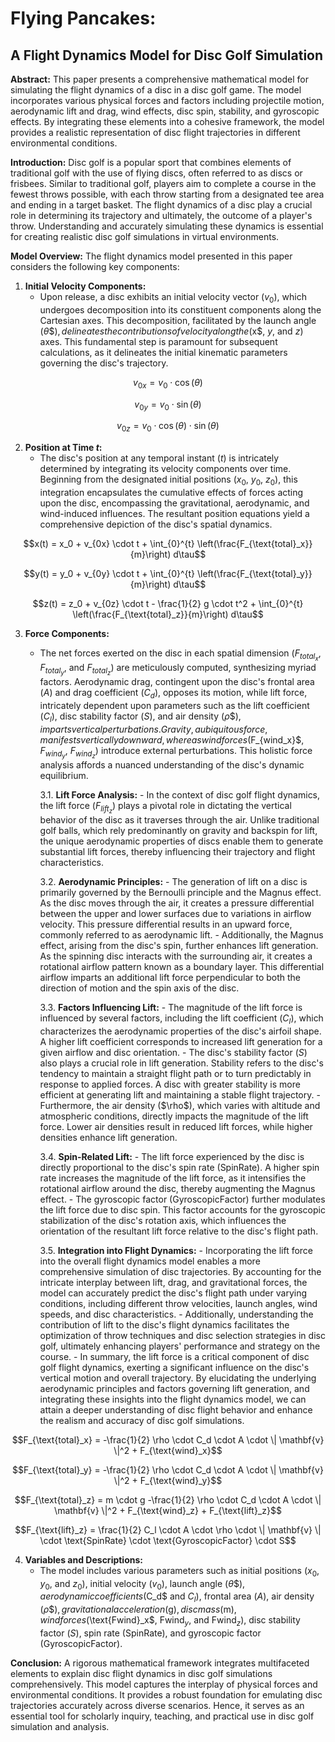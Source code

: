 # Flying Pancakes:
## A Flight Dynamics Model for Disc Golf Simulation

**Abstract:**
This paper presents a comprehensive mathematical model for simulating the flight dynamics of a disc in a disc golf game. The model incorporates various physical forces and factors including projectile motion, aerodynamic lift and drag, wind effects, disc spin, stability, and gyroscopic effects. By integrating these elements into a cohesive framework, the model provides a realistic representation of disc flight trajectories in different environmental conditions.

**Introduction:**
Disc golf is a popular sport that combines elements of traditional golf with the use of flying discs, often referred to as discs or frisbees. Similar to traditional golf, players aim to complete a course in the fewest throws possible, with each throw starting from a designated tee area and ending in a target basket. The flight dynamics of a disc play a crucial role in determining its trajectory and ultimately, the outcome of a player's throw. Understanding and accurately simulating these dynamics is essential for creating realistic disc golf simulations in virtual environments.

**Model Overview:**
The flight dynamics model presented in this paper considers the following key components:

1. **Initial Velocity Components:**
   - Upon release, a disc exhibits an initial velocity vector ($v_0$), which undergoes decomposition into its constituent components along the Cartesian axes. This decomposition, facilitated by the launch angle ($\theta\$), delineates the contributions of velocity along the ($x$, $y$, and $z$) axes. This fundamental step is paramount for subsequent calculations, as it delineates the initial kinematic parameters governing the disc's trajectory.

```math
v_{0x} = v_0 \cdot \cos(\theta) 
```
```math
v_{0y} = v_0 \cdot \sin(\theta) 
```
```math
v_{0z} = v_0 \cdot \cos(\theta) \cdot \sin(\theta)
```

2. **Position at Time $t$:**
   - The disc's position at any temporal instant ($t$) is intricately determined by integrating its velocity components over time. Beginning from the designated initial positions ($x_0$, $y_0$, $z_0$), this integration encapsulates the cumulative effects of forces acting upon the disc, encompassing the gravitational, aerodynamic, and wind-induced influences. The resultant position equations yield a comprehensive depiction of the disc's spatial dynamics.

```math
x(t) = x_0 + v_{0x} \cdot t + \int_{0}^{t} \left(\frac{F_{\text{total}_x}}{m}\right) d\tau
```
```math
y(t) = y_0 + v_{0y} \cdot t + \int_{0}^{t} \left(\frac{F_{\text{total}_y}}{m}\right) d\tau
```
```math
z(t) = z_0 + v_{0z} \cdot t - \frac{1}{2} g \cdot t^2 + \int_{0}^{t} \left(\frac{F_{\text{total}_z}}{m}\right) d\tau
```

3. **Force Components:**
   - The net forces exerted on the disc in each spatial dimension ($F_{total_x}$, $F_{total_y}$, and $F_{total_z}$) are meticulously computed, synthesizing myriad factors. Aerodynamic drag, contingent upon the disc's frontal area ($A$) and drag coefficient ($C_d$), opposes its motion, while lift force, intricately dependent upon parameters such as the lift coefficient ($C_l$), disc stability factor ($S$), and air density ($\rho\$), imparts vertical perturbations. Gravity, a ubiquitous force, manifests vertically downward, whereas wind forces ($F_{wind_x}$, $F_{wind_y}$, $F_{wind_z}$) introduce external perturbations. This holistic force analysis affords a nuanced understanding of the disc's dynamic equilibrium.

      3.1. **Lift Force Analysis:**
         - In the context of disc golf flight dynamics, the lift force ($F_{lift_z}$) plays a pivotal role in dictating the vertical behavior of the disc as it traverses through the air. Unlike traditional golf balls, which rely predominantly on gravity and backspin for lift, the unique aerodynamic properties of discs enable them to generate substantial lift forces, thereby influencing their trajectory and flight characteristics.

      3.2. **Aerodynamic Principles:**
         - The generation of lift on a disc is primarily governed by the Bernoulli principle and the Magnus effect. As the disc moves through the air, it creates a pressure differential between the upper and lower surfaces due to variations in airflow velocity. This pressure differential results in an upward force, commonly referred to as aerodynamic lift.
         - Additionally, the Magnus effect, arising from the disc's spin, further enhances lift generation. As the spinning disc interacts with the surrounding air, it creates a rotational airflow pattern known as a boundary layer. This differential airflow imparts an additional lift force perpendicular to both the direction of motion and the spin axis of the disc.

      3.3. **Factors Influencing Lift:**
         - The magnitude of the lift force is influenced by several factors, including the lift coefficient ($C_l$), which characterizes the aerodynamic properties of the disc's airfoil shape. A higher lift coefficient corresponds to increased lift generation for a given airflow and disc orientation.
         - The disc's stability factor ($S$) also plays a crucial role in lift generation. Stability refers to the disc's tendency to maintain a straight flight path or to turn predictably in response to applied forces. A disc with greater stability is more efficient at generating lift and maintaining a stable flight trajectory.
         - Furthermore, the air density ($\rho\$), which varies with altitude and atmospheric conditions, directly impacts the magnitude of the lift force. Lower air densities result in reduced lift forces, while higher densities enhance lift generation.

      3.4. **Spin-Related Lift:**
         - The lift force experienced by the disc is directly proportional to the disc's spin rate ($\text{SpinRate}$). A higher spin rate increases the magnitude of the lift force, as it intensifies the rotational airflow around the disc, thereby augmenting the Magnus effect.
         - The gyroscopic factor ($\text{GyroscopicFactor}$) further modulates the lift force due to disc spin. This factor accounts for the gyroscopic stabilization of the disc's rotation axis, which influences the orientation of the resultant lift force relative to the disc's flight path.

      3.5. **Integration into Flight Dynamics:**
         - Incorporating the lift force into the overall flight dynamics model enables a more comprehensive simulation of disc trajectories. By accounting for the intricate interplay between lift, drag, and gravitational forces, the model can accurately predict the disc's flight path under varying conditions, including different throw velocities, launch angles, wind speeds, and disc characteristics.
         - Additionally, understanding the contribution of lift to the disc's flight dynamics facilitates the optimization of throw techniques and disc selection strategies in disc golf, ultimately enhancing players' performance and strategy on the course.
         - In summary, the lift force is a critical component of disc golf flight dynamics, exerting a significant influence on the disc's vertical motion and overall trajectory. By elucidating the underlying aerodynamic principles and factors governing lift generation, and integrating these insights into the flight dynamics model, we can attain a deeper understanding of disc flight behavior and enhance the realism and accuracy of disc golf simulations.

```math
F_{\text{total}_x} = -\frac{1}{2} \rho \cdot C_d \cdot A \cdot \| \mathbf{v} \|^2 + F_{\text{wind}_x}
```
```math
F_{\text{total}_y} = -\frac{1}{2} \rho \cdot C_d \cdot A \cdot \| \mathbf{v} \|^2 + F_{\text{wind}_y}
```
```math
F_{\text{total}_z} = m \cdot g -\frac{1}{2} \rho \cdot C_d \cdot A \cdot \| \mathbf{v} \|^2 + F_{\text{wind}_z} + F_{\text{lift}_z}
```
```math
F_{\text{lift}_z} = \frac{1}{2} C_l \cdot A \cdot \rho \cdot \| \mathbf{v} \| \cdot \text{SpinRate} \cdot \text{GyroscopicFactor} \cdot S
```

4. **Variables and Descriptions:**
    - The model includes various parameters such as initial positions ($x_0$, $y_0$, and $z_0$), initial velocity ($v_0$), launch angle ($\theta\$), aerodynamic coefficients ($C_d$ and $C_l$), frontal area ($A$), air density ($\rho\$), gravitational acceleration ($g$), disc mass ($m$), wind forces ($\text{Fwind}_x$, $\text{Fwind}_y$, and $\text{Fwind}_z$), disc stability factor ($S$), spin rate ($\text{SpinRate}$), and gyroscopic factor ($\text{GyroscopicFactor}$).

**Conclusion:**
A rigorous mathematical framework integrates multifaceted elements to explain disc flight dynamics in disc golf simulations comprehensively. This model captures the interplay of physical forces and environmental conditions. It provides a robust foundation for emulating disc trajectories accurately across diverse scenarios. Hence, it serves as an essential tool for scholarly inquiry, teaching, and practical use in disc golf simulation and analysis.
